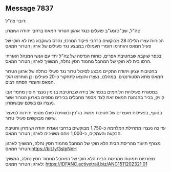 ## Message 7837

דובר צה"ל:

צה"ל, שב"כ ומג"ב פועלים כנגד ארגון הטרור חמאס ברחבי יהודה ושומרון

הכוחות עצרו הלילה 28 מבוקשים ברחבי פיקוד המרכז; נהרס בשוקבא בית לא חוקי של פעיל חמאס והוחרמו חומרי תעמולה במבצע נגד פעילים של ארגון הטרור חמאס

בכפר שוקבא שבחטיבת אפרים, כוחות הנדסה של צה"ל יחד עם אנשי המנהל האזרחי הרסו בית לא חוקי של המחבל מחמוד חסין נחלה, המשויך לארגון הטרור חמאס. 

בחטיבות עציון ויהודה התקיים מבצע לסיכול טרור נגד פעילי כותלה של ארגון הטרור חמאס מתא הסטודנטים. 
במהלכו, נעצרו והוצאו לתחקור כ-20 פעילים וכן הוחרמו דגלי חמאס וחומרי הסתה רבים.

במסגרת פעילויות הלוחמים בכפר אל בירה שבחטיבת בנימין נעצר חוסין מחמד אבו קוויק, בכיר בהנהגת חמאס זאת לצד מספר מחבלים בכירים נוספים בארגון הטרור אשר נעצרו גם בשכם שבשומרון.

בנוסף, בפעילות מעצרים של חטיבת מנשה בג׳נין ובשוויכה פעלו מספר יחידות למעצר שישה מבוקשים פעילי טרור.

עד כה נעצרו מתחילת המלחמה כ-1,750 מבוקשים ברחבי אוגדת יהודה ושומרון וחטיבת הבקעה והעמקים, כ-1,000 מהם משויכים לארגון הטרור חמאס.

מצורף תיעוד מהריסת הבית הלא חוקי של המחבל מחמוד חסין נחלה, המשויך לארגון הטרור חמאס:https://bit.ly/3sIpNnH

מצורפות תמונות מהריסת הבית הלא חוקי של המחבל מחמוד חסין נחלה, המשויך לארגון הטרור חמאס: https://IDFANC.activetrail.biz/ANC1511202321.01

